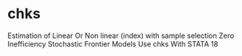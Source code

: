 # chks
Estimation of Linear Or Non linear (index) with sample selection Zero Inefficiency Stochastic Frontier Models Use chks With STATA 18
